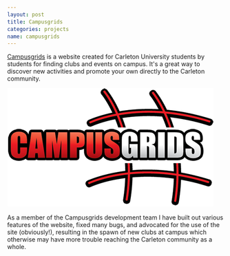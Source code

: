 ```yaml
---
layout: post
title: Campusgrids
categories: projects
name: campusgrids
---
```


[Campusgrids](http://campusgrids.com/) is a website created for Carleton University students by students for finding clubs and events on campus. It's a great way to discover new activities and promote your own directly to the Carleton community.

<!-- truncate_here -->

![Campusgrids Logo](/img/campusgrids.png "Campusgrids Logo")

As a member of the Campusgrids development team I have built out various features of the website, fixed many bugs, and advocated for the use of the site (obviously!), resulting in the spawn of new clubs at campus which otherwise may have more trouble reaching the Carleton community as a whole.
